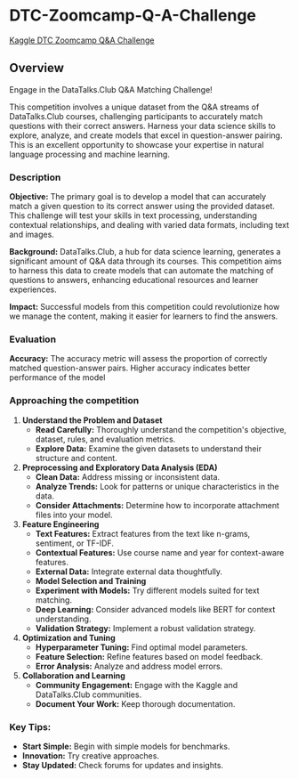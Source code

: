 # DTC-Zoomcamp-Q-A-Challenge
[Kaggle DTC Zoomcamp Q&A Challenge](https://www.kaggle.com/competitions/dtc-zoomcamp-qa-challenge/data)

## Overview
Engage in the DataTalks.Club Q&A Matching Challenge!

This competition involves a unique dataset from the Q&A streams of DataTalks.Club courses, challenging participants to accurately match questions with their correct answers. Harness your data science skills to explore, analyze, and create models that excel in question-answer pairing. This is an excellent opportunity to showcase your expertise in natural language processing and machine learning.

### Description
**Objective:** The primary goal is to develop a model that can accurately match a given question to its correct answer using the provided dataset. This challenge will test your skills in text processing, understanding contextual relationships, and dealing with varied data formats, including text and images.

**Background:** DataTalks.Club, a hub for data science learning, generates a significant amount of Q&A data through its courses. This competition aims to harness this data to create models that can automate the matching of questions to answers, enhancing educational resources and learner experiences.

**Impact:** Successful models from this competition could revolutionize how we manage the content, making it easier for learners to find the answers.

### Evaluation
**Accuracy:** The accuracy metric will assess the proportion of correctly matched question-answer pairs. Higher accuracy indicates better performance of the model

### Approaching the competition
1. **Understand the Problem and Dataset**
    * **Read Carefully:** Thoroughly understand the competition's objective, dataset, rules, and evaluation metrics.
    * **Explore Data:** Examine the given datasets to understand their structure and content.
2. **Preprocessing and Exploratory Data Analysis (EDA)**
    * **Clean Data:** Address missing or inconsistent data.
    * **Analyze Trends:** Look for patterns or unique characteristics in the data.
    * **Consider Attachments:** Determine how to incorporate attachment files into your model.
3. **Feature Engineering**
    * **Text Features:** Extract features from the text like n-grams, sentiment, or TF-IDF.
    * **Contextual Features:** Use course name and year for context-aware features.
    * **External Data:** Integrate external data thoughtfully.
    * **Model Selection and Training**
    * **Experiment with Models:** Try different models suited for text matching.
    * **Deep Learning:** Consider advanced models like BERT for context understanding.
    * **Validation Strategy:** Implement a robust validation strategy.
5. **Optimization and Tuning**
    * **Hyperparameter Tuning:** Find optimal model parameters.
    * **Feature Selection:** Refine features based on model feedback.
    * **Error Analysis:** Analyze and address model errors.
6. **Collaboration and Learning**
    * **Community Engagement:** Engage with the Kaggle and DataTalks.Club communities.
    * **Document Your Work:** Keep thorough documentation.

### Key Tips:
* **Start Simple:** Begin with simple models for benchmarks.
* **Innovation:** Try creative approaches.
* **Stay Updated:** Check forums for updates and insights.
